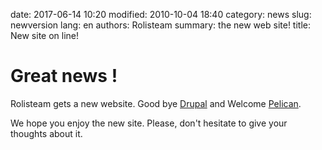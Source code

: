 date: 2017-06-14 10:20
modified: 2010-10-04 18:40
category: news
slug: newversion
lang: en
authors: Rolisteam
summary: the new web site!
title: New site on line!

# Great news !

Rolisteam gets a new website. Good bye [Drupal](www.drupal.org) and Welcome [Pelican](https://getpelican.com).

We hope you enjoy the new site. Please, don't hesitate to give your thoughts about it.
